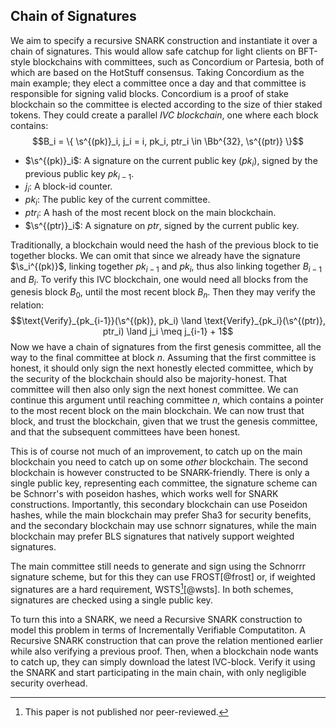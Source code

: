 ## Chain of Signatures

We aim to specify a recursive SNARK construction and instantiate it over
a chain of signatures. This would allow safe catchup for light clients on
BFT-style blockchains with committees, such as Concordium or Partesia, both
of which are based on the HotStuff consensus. Taking Concordium as the main
example; they elect a committee once a day and that committee is responsible
for signing valid blocks. Concordium is a proof of stake blockchain so the
committee is elected according to the size of thier staked tokens. They
could create a parallel _IVC blockchain_, one where each block contains:
$$B_i = \{ \s^{(pk)}_i, j_i = i, pk_i, ptr_i \in \Bb^{32}, \s^{(ptr)} \}$$

- $\s^{(pk)}_i$: A signature on the current public key ($pk_i$), signed by the previous public key $pk_{i-1}$.
- $j_i$: A block-id counter.
- $pk_i$: The public key of the current committee.
- $ptr_i$: A hash of the most recent block on the main blockchain.
- $\s^{(ptr)}_i$: A signature on $ptr$, signed by the current public key.

Traditionally, a blockchain would need the hash of the previous block to
tie together blocks. We can omit that since we already have the signature
$\s_i^{(pk)}$, linking together $pk_{i-1}$ and $pk_i$, thus also linking
together $B_{i-1}$ and $B_i$. To verify this IVC blockchain, one would need
all blocks from the genesis block $B_0$, until the most recent block $B_n$.
Then they may verify the relation:
$$\text{Verify}_{pk_{i-1}}(\s^{(pk)}, pk_i) \land \text{Verify}_{pk_i}(\s^{(ptr)}, ptr_i) \land j_i \meq j_{i-1} + 1$$
Now we have a chain of signatures from the first genesis committee, all the
way to the final committee at block $n$. Assuming that the first committee
is honest, it should only sign the next honestly elected committee, which
by the security of the blockchain should also be majority-honest. That
committee will then also only sign the next honest committee. We can continue
this argument until reaching committee $n$, which contains a pointer to the
most recent block on the main blockchain. We can now trust that block, and
trust the blockchain, given that we trust the genesis committee, and that
the subsequent committees have been honest.

This is of course not much of an improvement, to catch up on the main
blockchain you need to catch up on some _other_ blockchain. The second
blockchain is however constructed to be SNARK-friendly. There is only a
single public key, representing each committee, the signature scheme can be
Schnorr's with poseidon hashes, which works well for SNARK constructions.
Importantly, this secondary blockchain can use Poseidon hashes, while the
main blockchain may prefer Sha3 for security benefits, and the secondary
blockchain may use schnorr signatures, while the main blockchain may prefer
BLS signatures that natively support weighted signatures.

The main committee still needs to generate and sign using the Schnorrr
signature scheme, but for this they can use FROST[@frost] or, if weighted
signatures are a hard requirement, WSTS[^wsts][@wsts]. In both schemes,
signatures are checked using a single public key.

To turn this into a SNARK, we need a Recursive SNARK construction to model
this problem in terms of Incrementally Verifiable Computatiton. A Recursive
SNARK construction that can prove the relation mentioned earlier while also
verifying a previous proof. Then, when a blockchain node wants to catch up,
they can simply download the latest IVC-block. Verify it using the SNARK and
start participating in the main chain, with only negligible security overhead.

[^wsts]: This paper is not published nor peer-reviewed.
